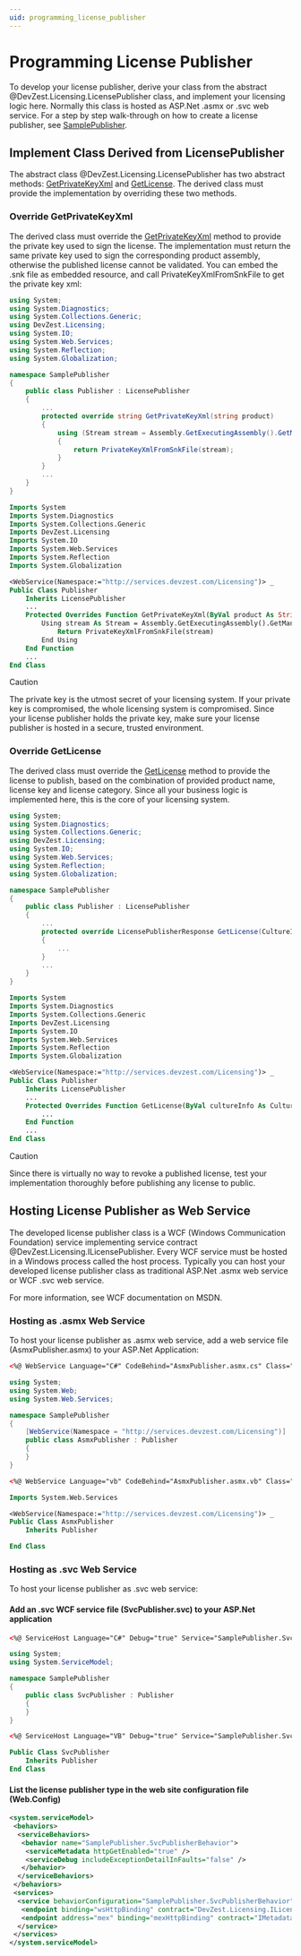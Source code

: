 ```yaml
---
uid: programming_license_publisher
---
```


# Programming License Publisher

To develop your license publisher, derive your class from the abstract @DevZest.Licensing.LicensePublisher class, and implement your licensing logic here. Normally this class is hosted as ASP.Net .asmx or .svc web service. For a step by step walk-through on how to create a license publisher, see [SamplePublisher](xref:sample_publisher).

## Implement Class Derived from LicensePublisher

The abstract class @DevZest.Licensing.LicensePublisher has two abstract methods: [GetPrivateKeyXml](xref:DevZest.Licensing.LicensePublisher#DevZest_Licensing_LicensePublisher_GetPrivateKeyXml_System_String_) and [GetLicense](xref:DevZest.Licensing.LicensePublisher#DevZest_Licensing_LicensePublisher_GetLicense_System_Globalization_CultureInfo_System_String_System_Version_DevZest_Licensing_LicenseKey_System_String_System_String_System_String_System_String_System_String_). The derived class must provide the implementation by overriding these two methods.

### Override GetPrivateKeyXml

The derived class must override the [GetPrivateKeyXml](xref:DevZest.Licensing.LicensePublisher#DevZest_Licensing_LicensePublisher_GetPrivateKeyXml_System_String_) method to provide the private key used to sign the license. The implementation must return the same private key used to sign the corresponding product assembly, otherwise the published license cannot be validated. You can embed the .snk file as embedded resource, and call PrivateKeyXmlFromSnkFile to get the private key xml:

```csharp
using System;
using System.Diagnostics;
using System.Collections.Generic;
using DevZest.Licensing;
using System.IO;
using System.Web.Services;
using System.Reflection;
using System.Globalization;

namespace SamplePublisher
{
    public class Publisher : LicensePublisher
    {
        ...
        protected override string GetPrivateKeyXml(string product)
        {
            using (Stream stream = Assembly.GetExecutingAssembly().GetManifestResourceStream("SamplePublisher.Key.snk"))
            {
                return PrivateKeyXmlFromSnkFile(stream);
            }
        }
        ...
    }
}
```

```vb
Imports System
Imports System.Diagnostics
Imports System.Collections.Generic
Imports DevZest.Licensing
Imports System.IO
Imports System.Web.Services
Imports System.Reflection
Imports System.Globalization

<WebService(Namespace:="http://services.devzest.com/Licensing")> _
Public Class Publisher
    Inherits LicensePublisher
    ...
    Protected Overrides Function GetPrivateKeyXml(ByVal product As String) As String
        Using stream As Stream = Assembly.GetExecutingAssembly().GetManifestResourceStream("SamplePublisher.Key.snk")
            Return PrivateKeyXmlFromSnkFile(stream)
        End Using
    End Function
    ...
End Class
```

>[!Caution]
>The private key is the utmost secret of your licensing system. If your private key is compromised, the whole licensing system is compromised. Since your license publisher holds the private key, make sure your license publisher is hosted in a secure, trusted environment.

### Override GetLicense

The derived class must override the [GetLicense](xref:DevZest.Licensing.LicensePublisher#DevZest_Licensing_LicensePublisher_GetLicense_System_Globalization_CultureInfo_System_String_System_Version_DevZest_Licensing_LicenseKey_System_String_System_String_System_String_System_String_System_String_) method to provide the license to publish, based on the combination of provided product name, license key and license category. Since all your business logic is implemented here, this is the core of your licensing system.

```csharp
using System;
using System.Diagnostics;
using System.Collections.Generic;
using DevZest.Licensing;
using System.IO;
using System.Web.Services;
using System.Reflection;
using System.Globalization;

namespace SamplePublisher
{
    public class Publisher : LicensePublisher
    {
        ...
        protected override LicensePublisherResponse GetLicense(CultureInfo cultureInfo, string product, Version version, LicenseKey licenseKey, string category, string userName, string company, string emailAddress, string data)
        {
            ...
        }
        ...
    }
}
```

```vb
Imports System
Imports System.Diagnostics
Imports System.Collections.Generic
Imports DevZest.Licensing
Imports System.IO
Imports System.Web.Services
Imports System.Reflection
Imports System.Globalization

<WebService(Namespace:="http://services.devzest.com/Licensing")> _
Public Class Publisher
    Inherits LicensePublisher
    ...
    Protected Overrides Function GetLicense(ByVal cultureInfo As CultureInfo, ByVal product As String, ByVal version As Version, ByVal licenseKey As LicenseKey, ByVal category As String, ByVal userName As String, ByVal company As String, ByVal emailAddress As String, ByVal data As String) As LicensePublisherResponse
        ...
    End Function
    ...
End Class
```

>[!Caution]
>Since there is virtually no way to revoke a published license, test your implementation thoroughly before publishing any license to public.

## Hosting License Publisher as Web Service

The developed license publisher class is a WCF (Windows Communication Foundation) service implementing service contract @DevZest.Licensing.ILicensePublisher. Every WCF service must be hosted in a Windows process called the host process. Typically you can host your developed license publisher class as traditional ASP.Net .asmx web service or WCF .svc web service.

For more information, see WCF documentation on MSDN.

### Hosting as .asmx Web Service

To host your license publisher as .asmx web service, add a web service file (AsmxPublisher.asmx) to your ASP.Net Application:

```aspx
<%@ WebService Language="C#" CodeBehind="AsmxPublisher.asmx.cs" Class="SamplePublisher.AsmxPublisher" %>
```

```csharp
using System;
using System.Web;
using System.Web.Services;

namespace SamplePublisher
{
    [WebService(Namespace = "http://services.devzest.com/Licensing")]
    public class AsmxPublisher : Publisher
    {
    }
}
```

```aspx
<%@ WebService Language="vb" CodeBehind="AsmxPublisher.asmx.vb" Class="SamplePublisher.AsmxPublisher" %>
```

```vb
Imports System.Web.Services

<WebService(Namespace:="http://services.devzest.com/Licensing")> _
Public Class AsmxPublisher
    Inherits Publisher

End Class
```

### Hosting as .svc Web Service

To host your license publisher as .svc web service:

#### Add an .svc WCF service file (SvcPublisher.svc) to your ASP.Net application

```aspx
<%@ ServiceHost Language="C#" Debug="true" Service="SamplePublisher.SvcPublisher" CodeBehind="SvcPublisher.svc.cs" %>
```

```csharp
using System;
using System.ServiceModel;

namespace SamplePublisher
{
    public class SvcPublisher : Publisher
    {
    }
}
```

```aspx
<%@ ServiceHost Language="VB" Debug="true" Service="SamplePublisher.SvcPublisher" CodeBehind="SvcPublisher.svc.vb" %>
```

```vb
Public Class SvcPublisher
    Inherits Publisher
End Class
```

#### List the license publisher type in the web site configuration file (Web.Config)

```xml
<system.serviceModel>
 <behaviors>
  <serviceBehaviors>
   <behavior name="SamplePublisher.SvcPublisherBehavior">
    <serviceMetadata httpGetEnabled="true" />
    <serviceDebug includeExceptionDetailInFaults="false" />
   </behavior>
  </serviceBehaviors>
 </behaviors>
 <services>
  <service behaviorConfiguration="SamplePublisher.SvcPublisherBehavior" name="SamplePublisher.SvcPublisher">
   <endpoint binding="wsHttpBinding" contract="DevZest.Licensing.ILicensePublisher" />
   <endpoint address="mex" binding="mexHttpBinding" contract="IMetadataExchange" />
  </service>
 </services>
</system.serviceModel>
```